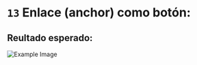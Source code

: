 # `13` Enlace (anchor) como botón: 


## Reultado esperado:

![Example Image](../../.learn/assets/13-1.gif?raw=true)
